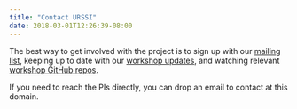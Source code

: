 ```yaml
---
title: "Contact URSSI"
date: 2018-03-01T12:26:39-08:00
---
```



The best way to get involved with the project is to sign up with our <a href="https://urssi.us17.list-manage.com/subscribe/post?u=34c9c3bb4d54665136bd03e49&id=f55b22de1d">mailing list</a>, keeping up to date with our <a href="http://urssi.us/workshops/">workshop updates</a>, and watching relevant <a href="https://github.com/si2-urssi">workshop GitHub repos</a>. 

If you need to reach the PIs directly, you can drop an email to contact at this domain.